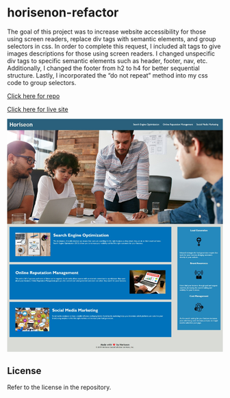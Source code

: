 # horisenon-refactor
The goal of this project was to increase website accessibility for those using screen readers, replace div tags with semantic elements, and group selectors in css. In order to complete this request, I included alt tags to give images descriptions for those using screen readers. I changed unspecific div tags to specific semantic elements such as header, footer, nav, etc. Additionally, I changed the footer from h2 to h4 for better sequential structure.  Lastly, I incorporated the “do not repeat” method into my css code to group selectors. 

[Click here for repo](https://github.com/yankamb444/horisenon-refactor)

[Click here for live site](https://yankamb444.github.io/horisenon-refactor/)

<img src="https://github.com/yankamb444/horisenon-refactor/blob/main/assets/images/screenshot.jpeg" />

## License

Refer to the license in the repository.
